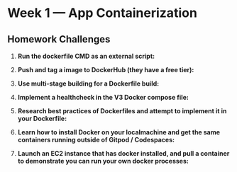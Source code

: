 # Week 1 — App Containerization

##  Homework Challenges
   1. **Run the dockerfile CMD as an external script:**

   2. **Push and tag a image to DockerHub (they have a free tier):**

   3. **Use multi-stage building for a Dockerfile build:**
   
   4. **Implement a healthcheck in the V3 Docker compose file:**
   
   5. **Research best practices of Dockerfiles and attempt to implement it in your Dockerfile:**
   
   6. **Learn how to install Docker on your localmachine and get the same containers running outside of Gitpod / Codespaces:**
   
   7. **Launch an EC2 instance that has docker installed, and pull a container to demonstrate you can run your own docker processes:**
